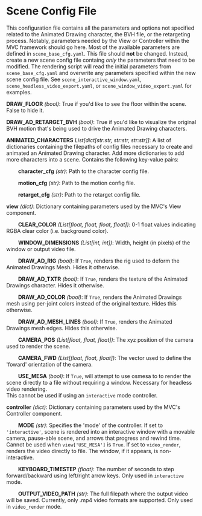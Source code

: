 # Scene Config File
This configuration file contains all the parameters and options not specified related to the Animated Drawing character, the BVH file, or the retargeting process.
Notably, parameters needed by the View or Controller within the MVC framework should go here.
Most of the available parameters are defined in `scene_base_cfg.yaml`. This file should **not** be changed. Instead, create a new scene config file containg *only* the parameters that need to be modified.
The rendering script will read the initial parameters from `scene_base_cfg.yaml` and overwrite any parameters specified within the new scene config file. 
See `scene_interactive_window.yaml`, `scene_headless_video_export.yaml`, or `scene_window_video_export.yaml` for examples.

 <b>DRAW_FLOOR</b> <em>(bool)</em>:
True if you'd like to see the floor within the scene. False to hide it.

 <b>DRAW_AD_RETARGET_BVH</b> <em>(bool)</em>:
 True if you'd like to visualize the original BVH motion that's being used to drive the Animated Drawing characters.

 <b>ANIMATED_CHARACTERS</b> <em>List[dict[str:str, str:str, str:str]]</em>:
 A list of dictionaries containing the filepaths of config files necessary to create and animated an Animated Drawing character. 
 Add more dictionaries to add more characters into a scene.
  Contains the following key-value pairs:

&nbsp; &nbsp; &nbsp; &nbsp; <b>character_cfg</b> <em>(str)</em>: Path to the character config file.

&nbsp; &nbsp; &nbsp; &nbsp; <b>motion_cfg</b> <em>(str)</em>: Path to the motion config file.

&nbsp; &nbsp; &nbsp; &nbsp; <b>retarget_cfg</b> <em>(str)</em>: Path to the retarget config file.

<b>view</b> <em>(dict)</em>: Dictionary containing parameters used by the MVC's View component.

&nbsp; &nbsp; &nbsp; &nbsp; <b>CLEAR_COLOR</b> <em>(List[float, float, float, float])</em>: 0-1 float values indicating RGBA clear color (i.e. background color).

&nbsp; &nbsp; &nbsp; &nbsp; <b>WINDOW_DIMENSIONS</b> <em>(List[int, int])</em>: Width, height (in pixels) of the window or output video file.

&nbsp; &nbsp; &nbsp; &nbsp; <b>DRAW_AD_RIG</b> <em>(bool)</em>: If `True`, renders the rig used to deform the Animated Drawings Mesh. Hides it otherwise.

&nbsp; &nbsp; &nbsp; &nbsp; <b>DRAW_AD_TXTR</b> <em>(bool)</em>: If `True`, renders the texture of the Animated Drawings character. Hides it otherwise.

&nbsp; &nbsp; &nbsp; &nbsp; <b>DRAW_AD_COLOR</b> <em>(bool)</em>: If `True`, renders the Animated Drawings mesh using per-joint colors instead of the original texture. Hides this otherwise.

&nbsp; &nbsp; &nbsp; &nbsp; <b>DRAW_AD_MESH_LINES</b> <em>(bool)</em>: If `True`, renders the Animated Drawings mesh edges. Hides this otherwise.

&nbsp; &nbsp; &nbsp; &nbsp; <b>CAMERA_POS</b> <em>(List[float, float, float])</em>: The xyz position of the camera used to render the scene.

&nbsp; &nbsp; &nbsp; &nbsp; <b>CAMERA_FWD</b> <em>(List[float, float, float])</em>: The vector used to define the 'foward' orientation of the camera.

&nbsp; &nbsp; &nbsp; &nbsp; <b>USE_MESA</b> <em>(bool)</em>: If `True`, will attempt to use osmesa to to render the scene directly to a file without requiring a window.
Necessary for headless video rendering.  
This cannot be used if using an `interactive` mode controller.

<b>controller</b> <em>(dict)</em>: Dictionary containing parameters used by the MVC's Controller component.

&nbsp; &nbsp; &nbsp; &nbsp; <b>MODE</b> <em>(str)</em>: Specifies the 'mode' of the controller.
If set to `'interactive'`, scene is rendered into an interactive window with a movable camera, pause-able scene, and arrows that progress and rewind time.
Cannot be used when `view['USE_MESA']` is `True`.
If set to `video_render`, renders the video directly to file.
The window, if it appears, is non-interactive.

&nbsp; &nbsp; &nbsp; &nbsp; <b>KEYBOARD_TIMESTEP</b> <em>(float)</em>: The number of seconds to step forward/backward using left/right arrow keys. 
Only used in `interactive` mode.

&nbsp; &nbsp; &nbsp; &nbsp; <b>OUTPUT_VIDEO_PATH</b> <em>(str)</em>: The full filepath where the output video will be saved. 
Currently, only .mp4 video formats are supported.
Only used in `video_render` mode.